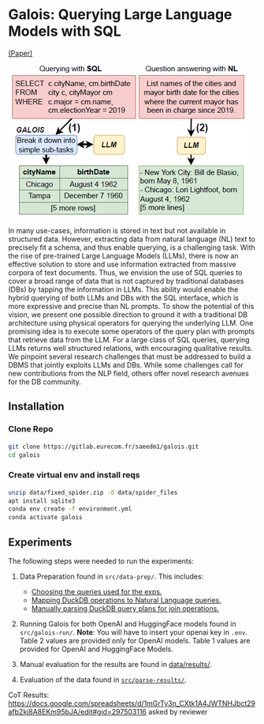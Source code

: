 # Galois: Querying Large Language Models with SQL
[(Paper)](https://arxiv.org/abs/2304.00472)

![Galois](img/main.png)

In many use-cases, information is stored in text but not available in structured data. However, extracting data from natural
language (NL) text to precisely fit a schema, and thus enable
querying, is a challenging task. With the rise of pre-trained Large
Language Models (LLMs), there is now an effective solution to
store and use information extracted from massive corpora of
text documents. Thus, we envision the use of SQL queries to
cover a broad range of data that is not captured by traditional
databases (DBs) by tapping the information in LLMs. This ability
would enable the hybrid querying of both LLMs and DBs with
the SQL interface, which is more expressive and precise than NL
prompts. To show the potential of this vision, we present one
possible direction to ground it with a traditional DB architecture using physical operators for querying the underlying LLM.
One promising idea is to execute some operators of the query
plan with prompts that retrieve data from the LLM. For a large
class of SQL queries, querying LLMs returns well structured relations, with encouraging qualitative results. We pinpoint several
research challenges that must be addressed to build a DBMS that
jointly exploits LLMs and DBs. While some challenges call for
new contributions from the NLP field, others offer novel research
avenues for the DB community.

## Installation
### Clone Repo
```bash
git clone https://gitlab.eurecom.fr/saeedm1/galois.git
cd galois
```

### Create virtual env and install reqs

```bash
unzip data/fixed_spider.zip -d data/spider_files
apt install sqlite3
conda env create -f environment.yml
conda activate galois
```

## Experiments
The following steps were needed to run the experiments:

1. Data Preparation found in `src/data-prep/`. This includes:
    - [Choosing the queries used for the exps.](src/data-prep/data-prep.ipynb)
    - [Mapping DuckDB operations to Natural Language queries.](data/question_maps.json)
    - [Manually parsing DuckDB query plans for join operations.](src/galois-run/Galois_OpenAI_run.ipynb)

2. Running Galois for both OpenAI and HuggingFace models found in `src/galois-run/`.
__Note__: You will have to insert your openai key in `.env`. Table 2 values are provided only for OpenAI models. Table 1 values are provided for OpenAI and HuggingFace Models.

3. Manual evaluation for the results are found in [data/results/](data/results/README.md).

4. Evaluation of the data found in [`src/parse-results/`](src/src\parse-results\results.ipynbparse-results/results.ipynb).


CoT Results: https://docs.google.com/spreadsheets/d/1mGrTy3n_CXtk1A4JWTNHJbct29afb2kj8A8EKm95bJA/edit#gid=297503116
asked by reviewer

